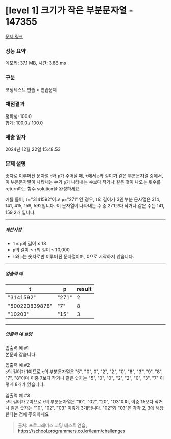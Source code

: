 # [level 1] 크기가 작은 부분문자열 - 147355 

[문제 링크](https://school.programmers.co.kr/learn/courses/30/lessons/147355) 

### 성능 요약

메모리: 37.1 MB, 시간: 3.88 ms

### 구분

코딩테스트 연습 > 연습문제

### 채점결과

정확성: 100.0<br/>합계: 100.0 / 100.0

### 제출 일자

2024년 12월 22일 15:48:53

### 문제 설명

<p style="user-select: auto !important;">숫자로 이루어진 문자열 <code style="user-select: auto !important;">t</code>와 <code style="user-select: auto !important;">p</code>가 주어질 때, <code style="user-select: auto !important;">t</code>에서 <code style="user-select: auto !important;">p</code>와 길이가 같은 부분문자열 중에서, 이 부분문자열이 나타내는 수가 <code style="user-select: auto !important;">p</code>가 나타내는 수보다 작거나 같은 것이 나오는 횟수를 return하는 함수 solution을 완성하세요.</p>

<p style="user-select: auto !important;">예를 들어, <code style="user-select: auto !important;">t</code>="3141592"이고 <code style="user-select: auto !important;">p</code>="271" 인 경우, <code style="user-select: auto !important;">t</code>의 길이가 3인 부분 문자열은 314, 141, 415, 159, 592입니다. 이 문자열이 나타내는 수 중 271보다 작거나 같은 수는 141, 159 2개 입니다.</p>

<hr style="user-select: auto !important;">

<h5 style="user-select: auto !important;">제한사항</h5>

<ul style="user-select: auto !important;">
<li style="user-select: auto !important;">1 ≤ <code style="user-select: auto !important;">p</code>의 길이 ≤ 18</li>
<li style="user-select: auto !important;"><code style="user-select: auto !important;">p</code>의 길이 ≤ <code style="user-select: auto !important;">t</code>의 길이 ≤ 10,000</li>
<li style="user-select: auto !important;"><code style="user-select: auto !important;">t</code>와 <code style="user-select: auto !important;">p</code>는 숫자로만 이루어진 문자열이며, 0으로 시작하지 않습니다.</li>
</ul>

<hr style="user-select: auto !important;">

<h5 style="user-select: auto !important;">입출력 예</h5>
<table class="table" style="user-select: auto !important;">
        <thead style="user-select: auto !important;"><tr style="user-select: auto !important;">
<th style="user-select: auto !important;">t</th>
<th style="user-select: auto !important;">p</th>
<th style="user-select: auto !important;">result</th>
</tr>
</thead>
        <tbody style="user-select: auto !important;"><tr style="user-select: auto !important;">
<td style="user-select: auto !important;">"3141592"</td>
<td style="user-select: auto !important;">"271"</td>
<td style="user-select: auto !important;">2</td>
</tr>
<tr style="user-select: auto !important;">
<td style="user-select: auto !important;">"500220839878"</td>
<td style="user-select: auto !important;">"7"</td>
<td style="user-select: auto !important;">8</td>
</tr>
<tr style="user-select: auto !important;">
<td style="user-select: auto !important;">"10203"</td>
<td style="user-select: auto !important;">"15"</td>
<td style="user-select: auto !important;">3</td>
</tr>
</tbody>
      </table>
<hr style="user-select: auto !important;">

<h5 style="user-select: auto !important;">입출력 예 설명</h5>

<p style="user-select: auto !important;">입출력 예 #1<br style="user-select: auto !important;">
본문과 같습니다.</p>

<p style="user-select: auto !important;">입출력 예 #2<br style="user-select: auto !important;">
<code style="user-select: auto !important;">p</code>의 길이가 1이므로 <code style="user-select: auto !important;">t</code>의 부분문자열은 "5", "0", 0", "2", "2", "0", "8", "3", "9", "8", "7", "8"이며 이중 7보다 작거나 같은 숫자는 "5", "0", "0", "2", "2", "0", "3", "7" 이렇게 8개가 있습니다.</p>

<p style="user-select: auto !important;">입출력 예 #3<br style="user-select: auto !important;">
<code style="user-select: auto !important;">p</code>의 길이가 2이므로 <code style="user-select: auto !important;">t</code>의 부분문자열은 "10", "02", "20", "03"이며, 이중 15보다 작거나 같은 숫자는 "10", "02", "03" 이렇게 3개입니다. "02"와 "03"은 각각 2, 3에 해당한다는 점에 주의하세요</p>


> 출처: 프로그래머스 코딩 테스트 연습, https://school.programmers.co.kr/learn/challenges